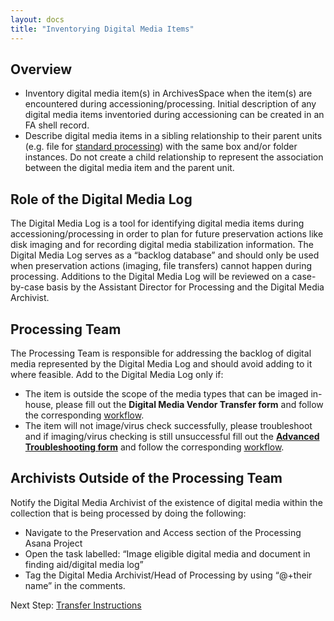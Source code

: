 ```yaml
---
layout: docs
title: "Inventorying Digital Media Items"
---
```


## Overview

-	Inventory digital media item(s) in ArchivesSpace when the item(s) are encountered during accessioning/processing. Initial description of any digital media items inventoried during accessioning can be created in an FA shell record.
-	Describe digital media items in a sibling relationship to their parent units (e.g. file for [standard processing](/processing-manual/#processing-levels)) with the same box and/or folder instances. Do not create a child relationship to represent the association between the digital media item and the parent unit.

## Role of the Digital Media Log

The Digital Media Log is a tool for identifying digital media items during accessioning/processing in order to plan for future preservation actions like disk imaging and for recording digital media stabilization information. The Digital Media Log serves as a “backlog database” and should only be used when preservation actions (imaging, file transfers) cannot happen during processing. Additions to the Digital Media Log will be reviewed on a case-by-case basis by the Assistant Director for Processing and the Digital Media Archivist.

## Processing Team

The Processing Team is responsible for addressing the backlog of digital media represented by the Digital Media Log and should avoid adding to it where feasible. Add to the Digital Media Log only if: 
- The item is outside the scope of the media types that can be imaged in-house, please fill out the **Digital Media Vendor Transfer form** and follow the corresponding [workflow](https://docs.rockarch.org/processing-manual/processing/#image-eligible-digital-media). 
- The item will not image/virus check successfully, please troubleshoot and if imaging/virus checking is still unsuccessful fill out the **[Advanced Troubleshooting form](https://form.asana.com/?k=EsWapMmv2cZMzHwcrD9_2A&d=4711715224923)** and follow the corresponding [workflow](https://docs.rockarch.org/dm-transfer-workflow/troubleshooting/#advanced-troubleshooting-form).

## Archivists Outside of the Processing Team

Notify the Digital Media Archivist of the existence of digital media within the collection that is being processed by doing the following:
- Navigate to the Preservation and Access section of the Processing Asana Project
- Open the task labelled: “Image eligible digital media and document in finding aid/digital media log”
- Tag the Digital Media Archivist/Head of Processing by using “@+their name” in the comments.

Next Step: [Transfer Instructions](/dm-transfer-workflow/transfer-instructions)
